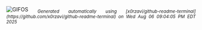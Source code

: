 <div align="justify">
<picture>
    <source media="(prefers-color-scheme: dark)" srcset="https://i.ibb.co/C3SL6K88/output-gif.gif">
    <source media="(prefers-color-scheme: light)" srcset="https://i.ibb.co/C3SL6K88/output-gif.gif">
    <img alt="GIFOS" src="https://i.ibb.co/C3SL6K88/output-gif.gif">
</picture>
<sub><i>Generated automatically using [x0rzavi/github-readme-terminal](https://github.com/x0rzavi/github-readme-terminal) on Wed Aug 06 09:04:05 PM EDT 2025</i></sub>
</div>

<!--  -->